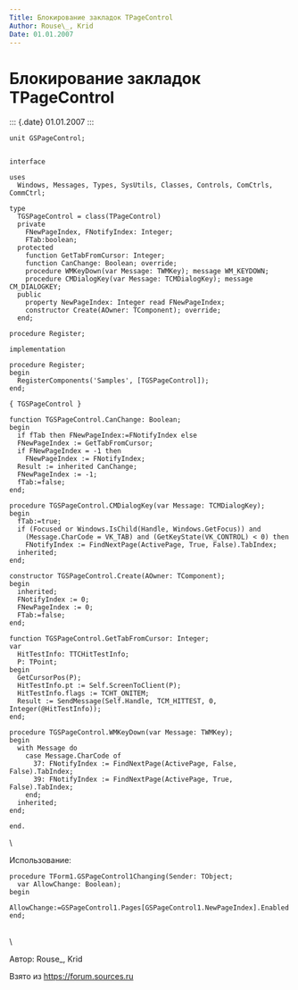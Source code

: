 ```yaml
---
Title: Блокирование закладок TPageControl
Author: Rouse\_, Krid
Date: 01.01.2007
---
```



Блокирование закладок TPageControl
==================================

::: {.date}
01.01.2007
:::

    unit GSPageControl;

     
    interface
     
    uses
      Windows, Messages, Types, SysUtils, Classes, Controls, ComCtrls, CommCtrl;
     
    type
      TGSPageControl = class(TPageControl)
      private
        FNewPageIndex, FNotifyIndex: Integer;
        FTab:boolean;
      protected
        function GetTabFromCursor: Integer;
        function CanChange: Boolean; override;
        procedure WMKeyDown(var Message: TWMKey); message WM_KEYDOWN;
        procedure CMDialogKey(var Message: TCMDialogKey); message CM_DIALOGKEY;
      public
        property NewPageIndex: Integer read FNewPageIndex;
        constructor Create(AOwner: TComponent); override;
      end;
     
    procedure Register;
     
    implementation
     
    procedure Register;
    begin
      RegisterComponents('Samples', [TGSPageControl]);
    end;
     
    { TGSPageControl }
     
    function TGSPageControl.CanChange: Boolean;
    begin
      if fTab then FNewPageIndex:=FNotifyIndex else
      FNewPageIndex := GetTabFromCursor;
      if FNewPageIndex = -1 then
        FNewPageIndex := FNotifyIndex;
      Result := inherited CanChange;
      FNewPageIndex := -1;
      fTab:=false;
    end;
     
    procedure TGSPageControl.CMDialogKey(var Message: TCMDialogKey);
    begin
      fTab:=true;
      if (Focused or Windows.IsChild(Handle, Windows.GetFocus)) and
        (Message.CharCode = VK_TAB) and (GetKeyState(VK_CONTROL) < 0) then
        FNotifyIndex := FindNextPage(ActivePage, True, False).TabIndex;
      inherited;
    end;
     
    constructor TGSPageControl.Create(AOwner: TComponent);
    begin
      inherited;
      FNotifyIndex := 0;
      FNewPageIndex := 0;
      FTab:=false;
    end;
     
    function TGSPageControl.GetTabFromCursor: Integer;
    var
      HitTestInfo: TTCHitTestInfo;
      P: TPoint;
    begin
      GetCursorPos(P);
      HitTestInfo.pt := Self.ScreenToClient(P);
      HitTestInfo.flags := TCHT_ONITEM;
      Result := SendMessage(Self.Handle, TCM_HITTEST, 0, Integer(@HitTestInfo));
    end;
     
    procedure TGSPageControl.WMKeyDown(var Message: TWMKey);
    begin
      with Message do
        case Message.CharCode of
          37: FNotifyIndex := FindNextPage(ActivePage, False, False).TabIndex;
          39: FNotifyIndex := FindNextPage(ActivePage, True, False).TabIndex;
        end;
      inherited;
    end;
     
    end.

 \

Использование:

    procedure TForm1.GSPageControl1Changing(Sender: TObject;
      var AllowChange: Boolean);
    begin
     AllowChange:=GSPageControl1.Pages[GSPageControl1.NewPageIndex].Enabled
    end;

 \
 \

Автор: Rouse\_, Krid

Взято из <https://forum.sources.ru>
